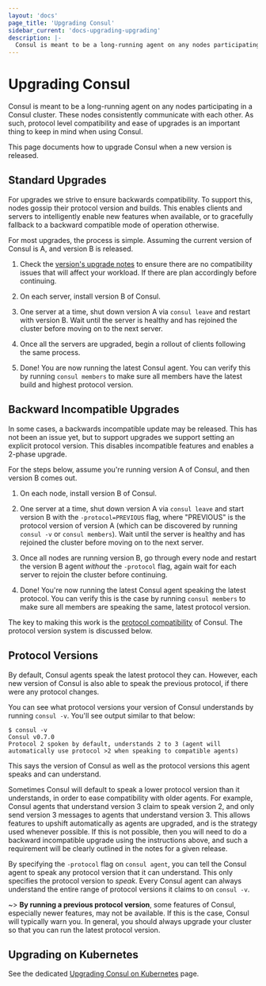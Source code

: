 ```yaml
---
layout: 'docs'
page_title: 'Upgrading Consul'
sidebar_current: 'docs-upgrading-upgrading'
description: |-
  Consul is meant to be a long-running agent on any nodes participating in a Consul cluster. These nodes consistently communicate with each other. As such, protocol level compatibility and ease of upgrades is an important thing to keep in mind when using Consul.
---
```


# Upgrading Consul

Consul is meant to be a long-running agent on any nodes participating in a
Consul cluster. These nodes consistently communicate with each other. As such,
protocol level compatibility and ease of upgrades is an important thing to
keep in mind when using Consul.

This page documents how to upgrade Consul when a new version is released.

## Standard Upgrades

For upgrades we strive to ensure backwards compatibility. To support this,
nodes gossip their protocol version and builds. This enables clients and
servers to intelligently enable new features when available, or to gracefully
fallback to a backward compatible mode of operation otherwise.

For most upgrades, the process is simple. Assuming the current version of
Consul is A, and version B is released.

1. Check the [version's upgrade notes](/docs/upgrade-specific.html) to ensure
   there are no compatibility issues that will affect your workload. If there
   are plan accordingly before continuing.

2. On each server, install version B of Consul.

3. One server at a time, shut down version A via `consul leave` and restart with version B. Wait until
   the server is healthy and has rejoined the cluster before moving on to the
   next server.

4. Once all the servers are upgraded, begin a rollout of clients following
   the same process.

5. Done! You are now running the latest Consul agent. You can verify this
   by running `consul members` to make sure all members have the latest
   build and highest protocol version.

## Backward Incompatible Upgrades

In some cases, a backwards incompatible update may be released. This has not
been an issue yet, but to support upgrades we support setting an explicit
protocol version. This disables incompatible features and enables a 2-phase upgrade.

For the steps below, assume you're running version A of Consul, and then
version B comes out.

1. On each node, install version B of Consul.

2. One server at a time, shut down version A via `consul leave` and start version B with the
   `-protocol=PREVIOUS` flag, where "PREVIOUS" is the protocol version of
   version A (which can be discovered by running `consul -v` or `consul members`). Wait until the server is healthy and has rejoined the cluster
   before moving on to the next server.

3. Once all nodes are running version B, go through every node and restart the
   version B agent _without_ the `-protocol` flag, again wait for each server to
   rejoin the cluster before continuing.

4. Done! You're now running the latest Consul agent speaking the latest protocol.
   You can verify this is the case by running `consul members` to
   make sure all members are speaking the same, latest protocol version.

The key to making this work is the [protocol compatibility](/docs/compatibility.html)
of Consul. The protocol version system is discussed below.

## Protocol Versions

By default, Consul agents speak the latest protocol they can. However, each
new version of Consul is also able to speak the previous protocol, if there
were any protocol changes.

You can see what protocol versions your version of Consul understands by
running `consul -v`. You'll see output similar to that below:

```
$ consul -v
Consul v0.7.0
Protocol 2 spoken by default, understands 2 to 3 (agent will automatically use protocol >2 when speaking to compatible agents)
```

This says the version of Consul as well as the protocol versions this
agent speaks and can understand.

Sometimes Consul will default to speak a lower protocol version
than it understands, in order to ease compatibility with older agents. For
example, Consul agents that understand version 3 claim to speak version 2,
and only send version 3 messages to agents that understand version 3. This
allows features to upshift automatically as agents are upgraded, and is the
strategy used whenever possible. If this is not possible, then you will need
to do a backward incompatible upgrade using the instructions above, and such
a requirement will be clearly outlined in the notes for a given release.

By specifying the `-protocol` flag on `consul agent`, you can tell the
Consul agent to speak any protocol version that it can understand. This
only specifies the protocol version to _speak_. Every Consul agent can
always understand the entire range of protocol versions it claims to
on `consul -v`.

~> **By running a previous protocol version**, some features
of Consul, especially newer features, may not be available. If this is the
case, Consul will typically warn you. In general, you should always upgrade
your cluster so that you can run the latest protocol version.

## Upgrading on Kubernetes

See the dedicated [Upgrading Consul on Kubernetes](/docs/platform/k8s/upgrading.html) page.
